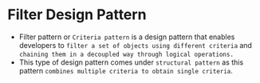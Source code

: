 # Filter Design Pattern

- Filter pattern or `Criteria pattern` is a design pattern that enables developers to `filter a set of objects using different criteria` and `chaining them in a decoupled way through logical operations.`
- This type of design pattern comes under `structural pattern` as this pattern `combines multiple criteria to obtain single criteria`.

